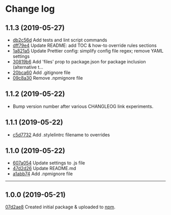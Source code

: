 # Change log

## 1.1.3 (2019-05-27)

-   [db2c56d](https://github.com/geniemouse/prettier-config/commit/db2c56d) Add tests and lint script commands
-   [dff79e4](https://github.com/geniemouse/prettier-config/commit/dff79e4) Update README: add TOC & how-to override rules sections
-   [1a821a5](https://github.com/geniemouse/prettier-config/commit/1a821a5) Update Prettier config: simplify config file regex; remove YAML settings
-   [30819b6](https://github.com/geniemouse/prettier-config/commit/30819b6) Add 'files' prop to package.json for package inclusion (alternative t…
-   [20bca60](https://github.com/geniemouse/prettier-config/commit/20bca60) Add .gitignore file
-   [09c8a30](https://github.com/geniemouse/prettier-config/commit/09c8a30) Remove .npmignore file

## 1.1.2 (2019-05-22)

-   Bump version number after various CHANGLEOG link experiments.

## 1.1.1 (2019-05-22)

-   [c5d7732](https://github.com/geniemouse/prettier-config/commit/c5d7732) Add .stylelintrc filename to overrides

## 1.1.0 (2019-05-22)

-   [607a054](https://github.com/geniemouse/prettier-config/commit/607a054) Update settings to .js file
-   [47d2d26](https://github.com/geniemouse/prettier-config/commit/47d2d26) Update README.md
-   [a1abb74](https://github.com/geniemouse/prettier-config/commit/a1abb74) Add .npmignore file

---

## 1.0.0 (2019-05-21)

[07d2ae8](https://github.com/geniemouse/prettier-config/commit/07d2ae8) Created initial package & uploaded to [npm].

<!-- LINK REFERENCES -->

[npm]: https://www.npmjs.com/package/@geniemouse/prettier-config

<!-- end: LINK REFERENCES -->
